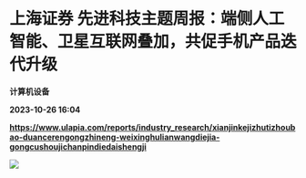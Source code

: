 # 上海证券 先进科技主题周报：端侧人工智能、卫星互联网叠加，共促手机产品迭代升级
**计算机设备**

**2023-10-26 16:04**

**https://www.ulapia.com/reports/industry_research/xianjinkejizhutizhoubao-duancerengongzhineng-weixinghulianwangdiejia-gongcushoujichanpindiedaishengji**

![](https://img.ulapia.com/thumbnails/industry_research/20231026/H3_AP202310261603985506_1.jpg)